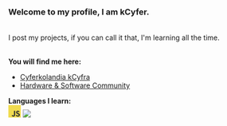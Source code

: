 ### Welcome to my profile, I am kCyfer.
<br />
I post my projects, if you can call it that, I'm learning all the time.
<br />
<br />

**You will find me here:**
- [Cyferkolandia kCyfra](https://discord.gg/VJ9FGtvY7q)
- [Hardware & Software Community](https://discord.gg/U2YgvYcQnH)

**Languages I learn:**<br />
<code><img height="25" src="https://raw.githubusercontent.com/github/explore/80688e429a7d4ef2fca1e82350fe8e3517d3494d/topics/javascript/javascript.png"></code>
<code><img height="25" src="https://cdn.pixabay.com/photo/2017/08/05/11/16/logo-2582748_640.png"></code>
